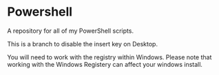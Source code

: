 # Powershell
A repository for all of my PowerShell scripts.

This is a branch to disable the insert key on Desktop.

You will need to work with the registry within Windows.  Please note that working with the Windows Registery can affect your windows install.
